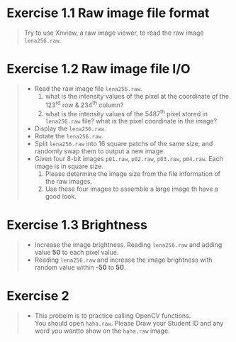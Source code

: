 # Exercise 1.1 Raw image file format
> Try to use Xnview, a raw image viewer, to read the raw image `lena256.raw`.
# Exercise 1.2 Raw image file I/O
> * Read the raw image file `lena256.raw`.
>   1. what is the intensity values of the pixel at the coordinate of the 123<sup>rd</sup> row & 234<sup>th</sup> column?
>   2. what is the intensity values of the 5487<sup>th</sup> pixel stored in `lena256.raw` file? what is the pixel coordinate in the image?
> * Display the `lena256.raw`.
> * Rotate the `lena256.raw`.
> * Split `lena256.raw` into 16 square patchs of the same size, and randomly swap them to output a new image.
> * Given four 8-bit images `p01.raw`, `p02.raw`, `p03.raw`, `p04.raw`. Each image is in square size.
>   1. Please determine the image size from the file information of the raw images.
>   2. Use these four images to assemble a large image th have a good look.
# Exercise 1.3 Brightness
> *  Increase the image brightness. Reading `lena256.raw` and adding value **50** to each pixel value.
> * Reading `lena256.raw` and increase the image brightness with random value within **-50** to **50**.
# Exercise 2
> * This probelm is to practice calling OpenCV functions.<br>You should open `haha.raw`. Please Draw your Student ID and any word you wantto show on the `haha.raw` image.
